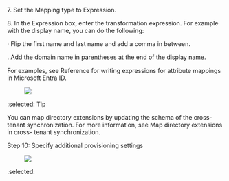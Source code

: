 7\. Set the Mapping type to Expression.

8\. In the Expression box, enter the transformation expression. For example with the display name, you can do the following:

· Flip the first name and last name and add a comma in between.

. Add the domain name in parentheses at the end of the display name.

For examples, see Reference for writing expressions for attribute mappings in Microsoft Entra ID.

<figure>

![](figures/0)

<!-- FigureContent="... > Cross-tenant synchronization | Configurations > Fabrikam to Contoso | Provisioning> Edit Attribute X A mapping lets you define how the attributes in one class of Microsoft Entra object (e.g. Users) should flow to and from this application. Mapping type O Expression > Expression :unselected: [displayName] The expression was correctly parsed. Default value if null (optional) Use the expression builder Target attribute \* :unselected: displayName V Ok" -->

</figure>

 :selected:
Tip

You can map directory extensions by updating the schema of the cross-tenant synchronization. For more information, see Map directory extensions in cross- tenant synchronization.

Step 10: Specify additional provisioning settings

<figure>

![](figures/1)

</figure>


<!-- PageFooter="Source tenant" -->
:selected: